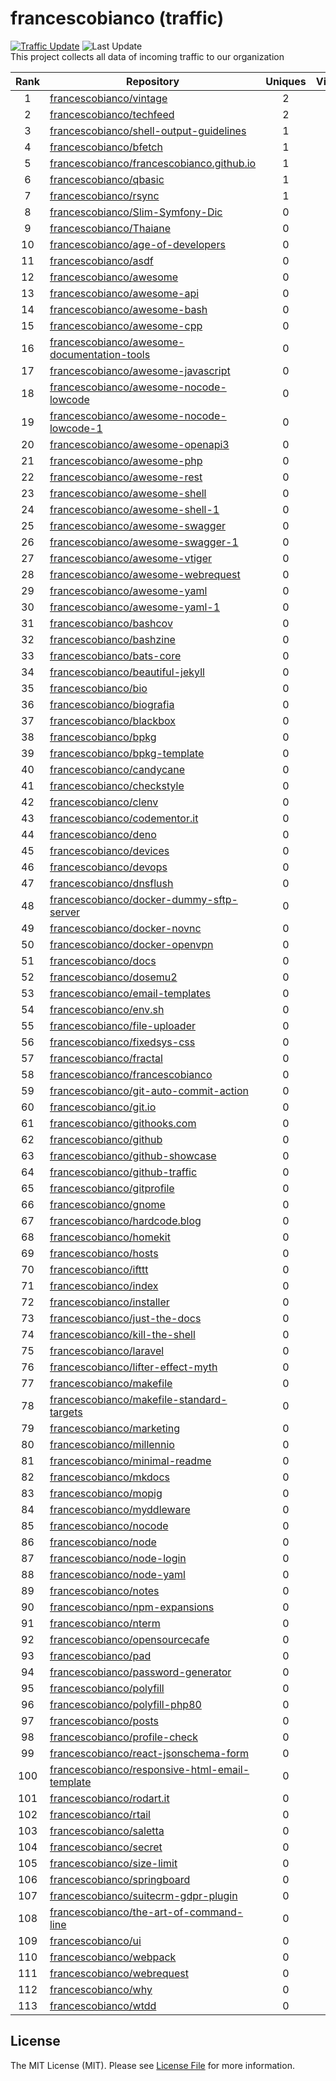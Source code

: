 # francescobianco (traffic)
[![Traffic Update](https://github.com/javanile/github-traffic/actions/workflows/update.yml/badge.svg)](https://github.com/javanile/github-traffic/actions/workflows/update.yml)
![Last Update](https://img.shields.io/badge/Last%20Update-2022--04--12%2010%3A18%3A14%20UTC-blue)  
This project collects all data of incoming traffic to our organization  

| Rank | Repository | Uniques | Views | Sources | Trend |
|:----:|------------|:-----:|:-------:|:-------:|:-----:|
| 1 | [francescobianco/vintage](https://github.com/francescobianco/vintage) | 2 | 4 | 2 |  |
| 2 | [francescobianco/techfeed](https://github.com/francescobianco/techfeed) | 2 | 3 | 1 |  |
| 3 | [francescobianco/shell-output-guidelines](https://github.com/francescobianco/shell-output-guidelines) | 1 | 2 | 1 |  |
| 4 | [francescobianco/bfetch](https://github.com/francescobianco/bfetch) | 1 | 1 | 1 |  |
| 5 | [francescobianco/francescobianco.github.io](https://github.com/francescobianco/francescobianco.github.io) | 1 | 1 | 1 |  |
| 6 | [francescobianco/qbasic](https://github.com/francescobianco/qbasic) | 1 | 1 | 1 |  |
| 7 | [francescobianco/rsync](https://github.com/francescobianco/rsync) | 1 | 1 | 1 |  |
| 8 | [francescobianco/Slim-Symfony-Dic](https://github.com/francescobianco/Slim-Symfony-Dic) | 0 | 0 | 0 |  |
| 9 | [francescobianco/Thaiane](https://github.com/francescobianco/Thaiane) | 0 | 0 | 0 |  |
| 10 | [francescobianco/age-of-developers](https://github.com/francescobianco/age-of-developers) | 0 | 0 | 0 |  |
| 11 | [francescobianco/asdf](https://github.com/francescobianco/asdf) | 0 | 0 | 0 |  |
| 12 | [francescobianco/awesome](https://github.com/francescobianco/awesome) | 0 | 0 | 0 |  |
| 13 | [francescobianco/awesome-api](https://github.com/francescobianco/awesome-api) | 0 | 0 | 0 |  |
| 14 | [francescobianco/awesome-bash](https://github.com/francescobianco/awesome-bash) | 0 | 0 | 0 |  |
| 15 | [francescobianco/awesome-cpp](https://github.com/francescobianco/awesome-cpp) | 0 | 0 | 0 |  |
| 16 | [francescobianco/awesome-documentation-tools](https://github.com/francescobianco/awesome-documentation-tools) | 0 | 0 | 0 |  |
| 17 | [francescobianco/awesome-javascript](https://github.com/francescobianco/awesome-javascript) | 0 | 0 | 0 |  |
| 18 | [francescobianco/awesome-nocode-lowcode](https://github.com/francescobianco/awesome-nocode-lowcode) | 0 | 0 | 0 |  |
| 19 | [francescobianco/awesome-nocode-lowcode-1](https://github.com/francescobianco/awesome-nocode-lowcode-1) | 0 | 0 | 0 |  |
| 20 | [francescobianco/awesome-openapi3](https://github.com/francescobianco/awesome-openapi3) | 0 | 0 | 0 |  |
| 21 | [francescobianco/awesome-php](https://github.com/francescobianco/awesome-php) | 0 | 0 | 0 |  |
| 22 | [francescobianco/awesome-rest](https://github.com/francescobianco/awesome-rest) | 0 | 0 | 0 |  |
| 23 | [francescobianco/awesome-shell](https://github.com/francescobianco/awesome-shell) | 0 | 0 | 0 |  |
| 24 | [francescobianco/awesome-shell-1](https://github.com/francescobianco/awesome-shell-1) | 0 | 0 | 0 |  |
| 25 | [francescobianco/awesome-swagger](https://github.com/francescobianco/awesome-swagger) | 0 | 0 | 0 |  |
| 26 | [francescobianco/awesome-swagger-1](https://github.com/francescobianco/awesome-swagger-1) | 0 | 0 | 0 |  |
| 27 | [francescobianco/awesome-vtiger](https://github.com/francescobianco/awesome-vtiger) | 0 | 0 | 0 |  |
| 28 | [francescobianco/awesome-webrequest](https://github.com/francescobianco/awesome-webrequest) | 0 | 0 | 0 |  |
| 29 | [francescobianco/awesome-yaml](https://github.com/francescobianco/awesome-yaml) | 0 | 0 | 0 |  |
| 30 | [francescobianco/awesome-yaml-1](https://github.com/francescobianco/awesome-yaml-1) | 0 | 0 | 0 |  |
| 31 | [francescobianco/bashcov](https://github.com/francescobianco/bashcov) | 0 | 0 | 0 |  |
| 32 | [francescobianco/bashzine](https://github.com/francescobianco/bashzine) | 0 | 0 | 0 |  |
| 33 | [francescobianco/bats-core](https://github.com/francescobianco/bats-core) | 0 | 0 | 0 |  |
| 34 | [francescobianco/beautiful-jekyll](https://github.com/francescobianco/beautiful-jekyll) | 0 | 0 | 0 |  |
| 35 | [francescobianco/bio](https://github.com/francescobianco/bio) | 0 | 0 | 0 |  |
| 36 | [francescobianco/biografia](https://github.com/francescobianco/biografia) | 0 | 0 | 0 |  |
| 37 | [francescobianco/blackbox](https://github.com/francescobianco/blackbox) | 0 | 0 | 0 |  |
| 38 | [francescobianco/bpkg](https://github.com/francescobianco/bpkg) | 0 | 0 | 0 |  |
| 39 | [francescobianco/bpkg-template](https://github.com/francescobianco/bpkg-template) | 0 | 0 | 0 |  |
| 40 | [francescobianco/candycane](https://github.com/francescobianco/candycane) | 0 | 0 | 0 |  |
| 41 | [francescobianco/checkstyle](https://github.com/francescobianco/checkstyle) | 0 | 0 | 0 |  |
| 42 | [francescobianco/clenv](https://github.com/francescobianco/clenv) | 0 | 0 | 0 |  |
| 43 | [francescobianco/codementor.it](https://github.com/francescobianco/codementor.it) | 0 | 0 | 0 |  |
| 44 | [francescobianco/deno](https://github.com/francescobianco/deno) | 0 | 0 | 0 |  |
| 45 | [francescobianco/devices](https://github.com/francescobianco/devices) | 0 | 0 | 0 |  |
| 46 | [francescobianco/devops](https://github.com/francescobianco/devops) | 0 | 0 | 0 |  |
| 47 | [francescobianco/dnsflush](https://github.com/francescobianco/dnsflush) | 0 | 0 | 0 |  |
| 48 | [francescobianco/docker-dummy-sftp-server](https://github.com/francescobianco/docker-dummy-sftp-server) | 0 | 0 | 0 |  |
| 49 | [francescobianco/docker-novnc](https://github.com/francescobianco/docker-novnc) | 0 | 0 | 0 |  |
| 50 | [francescobianco/docker-openvpn](https://github.com/francescobianco/docker-openvpn) | 0 | 0 | 0 |  |
| 51 | [francescobianco/docs](https://github.com/francescobianco/docs) | 0 | 0 | 0 |  |
| 52 | [francescobianco/dosemu2](https://github.com/francescobianco/dosemu2) | 0 | 0 | 0 |  |
| 53 | [francescobianco/email-templates](https://github.com/francescobianco/email-templates) | 0 | 0 | 0 |  |
| 54 | [francescobianco/env.sh](https://github.com/francescobianco/env.sh) | 0 | 0 | 0 |  |
| 55 | [francescobianco/file-uploader](https://github.com/francescobianco/file-uploader) | 0 | 0 | 0 |  |
| 56 | [francescobianco/fixedsys-css](https://github.com/francescobianco/fixedsys-css) | 0 | 0 | 0 |  |
| 57 | [francescobianco/fractal](https://github.com/francescobianco/fractal) | 0 | 0 | 0 |  |
| 58 | [francescobianco/francescobianco](https://github.com/francescobianco/francescobianco) | 0 | 0 | 0 |  |
| 59 | [francescobianco/git-auto-commit-action](https://github.com/francescobianco/git-auto-commit-action) | 0 | 0 | 0 |  |
| 60 | [francescobianco/git.io](https://github.com/francescobianco/git.io) | 0 | 0 | 0 |  |
| 61 | [francescobianco/githooks.com](https://github.com/francescobianco/githooks.com) | 0 | 0 | 0 |  |
| 62 | [francescobianco/github](https://github.com/francescobianco/github) | 0 | 0 | 0 |  |
| 63 | [francescobianco/github-showcase](https://github.com/francescobianco/github-showcase) | 0 | 0 | 0 |  |
| 64 | [francescobianco/github-traffic](https://github.com/francescobianco/github-traffic) | 0 | 0 | 0 |  |
| 65 | [francescobianco/gitprofile](https://github.com/francescobianco/gitprofile) | 0 | 0 | 0 |  |
| 66 | [francescobianco/gnome](https://github.com/francescobianco/gnome) | 0 | 0 | 0 |  |
| 67 | [francescobianco/hardcode.blog](https://github.com/francescobianco/hardcode.blog) | 0 | 0 | 0 |  |
| 68 | [francescobianco/homekit](https://github.com/francescobianco/homekit) | 0 | 0 | 0 |  |
| 69 | [francescobianco/hosts](https://github.com/francescobianco/hosts) | 0 | 0 | 0 |  |
| 70 | [francescobianco/ifttt](https://github.com/francescobianco/ifttt) | 0 | 0 | 0 |  |
| 71 | [francescobianco/index](https://github.com/francescobianco/index) | 0 | 0 | 0 |  |
| 72 | [francescobianco/installer](https://github.com/francescobianco/installer) | 0 | 0 | 0 |  |
| 73 | [francescobianco/just-the-docs](https://github.com/francescobianco/just-the-docs) | 0 | 0 | 0 |  |
| 74 | [francescobianco/kill-the-shell](https://github.com/francescobianco/kill-the-shell) | 0 | 0 | 0 |  |
| 75 | [francescobianco/laravel](https://github.com/francescobianco/laravel) | 0 | 0 | 0 |  |
| 76 | [francescobianco/lifter-effect-myth](https://github.com/francescobianco/lifter-effect-myth) | 0 | 0 | 0 |  |
| 77 | [francescobianco/makefile](https://github.com/francescobianco/makefile) | 0 | 0 | 0 |  |
| 78 | [francescobianco/makefile-standard-targets](https://github.com/francescobianco/makefile-standard-targets) | 0 | 0 | 0 |  |
| 79 | [francescobianco/marketing](https://github.com/francescobianco/marketing) | 0 | 0 | 0 |  |
| 80 | [francescobianco/millennio](https://github.com/francescobianco/millennio) | 0 | 0 | 0 |  |
| 81 | [francescobianco/minimal-readme](https://github.com/francescobianco/minimal-readme) | 0 | 0 | 0 |  |
| 82 | [francescobianco/mkdocs](https://github.com/francescobianco/mkdocs) | 0 | 0 | 0 |  |
| 83 | [francescobianco/mopig](https://github.com/francescobianco/mopig) | 0 | 0 | 0 |  |
| 84 | [francescobianco/myddleware](https://github.com/francescobianco/myddleware) | 0 | 0 | 0 |  |
| 85 | [francescobianco/nocode](https://github.com/francescobianco/nocode) | 0 | 0 | 0 |  |
| 86 | [francescobianco/node](https://github.com/francescobianco/node) | 0 | 0 | 0 |  |
| 87 | [francescobianco/node-login](https://github.com/francescobianco/node-login) | 0 | 0 | 0 |  |
| 88 | [francescobianco/node-yaml](https://github.com/francescobianco/node-yaml) | 0 | 0 | 0 |  |
| 89 | [francescobianco/notes](https://github.com/francescobianco/notes) | 0 | 0 | 0 |  |
| 90 | [francescobianco/npm-expansions](https://github.com/francescobianco/npm-expansions) | 0 | 0 | 0 |  |
| 91 | [francescobianco/nterm](https://github.com/francescobianco/nterm) | 0 | 0 | 0 |  |
| 92 | [francescobianco/opensourcecafe](https://github.com/francescobianco/opensourcecafe) | 0 | 0 | 0 |  |
| 93 | [francescobianco/pad](https://github.com/francescobianco/pad) | 0 | 0 | 0 |  |
| 94 | [francescobianco/password-generator](https://github.com/francescobianco/password-generator) | 0 | 0 | 0 |  |
| 95 | [francescobianco/polyfill](https://github.com/francescobianco/polyfill) | 0 | 0 | 0 |  |
| 96 | [francescobianco/polyfill-php80](https://github.com/francescobianco/polyfill-php80) | 0 | 0 | 0 |  |
| 97 | [francescobianco/posts](https://github.com/francescobianco/posts) | 0 | 0 | 0 |  |
| 98 | [francescobianco/profile-check](https://github.com/francescobianco/profile-check) | 0 | 0 | 0 |  |
| 99 | [francescobianco/react-jsonschema-form](https://github.com/francescobianco/react-jsonschema-form) | 0 | 0 | 0 |  |
| 100 | [francescobianco/responsive-html-email-template](https://github.com/francescobianco/responsive-html-email-template) | 0 | 0 | 0 |  |
| 101 | [francescobianco/rodart.it](https://github.com/francescobianco/rodart.it) | 0 | 0 | 0 |  |
| 102 | [francescobianco/rtail](https://github.com/francescobianco/rtail) | 0 | 0 | 0 |  |
| 103 | [francescobianco/saletta](https://github.com/francescobianco/saletta) | 0 | 0 | 0 |  |
| 104 | [francescobianco/secret](https://github.com/francescobianco/secret) | 0 | 0 | 0 |  |
| 105 | [francescobianco/size-limit](https://github.com/francescobianco/size-limit) | 0 | 0 | 0 |  |
| 106 | [francescobianco/springboard](https://github.com/francescobianco/springboard) | 0 | 0 | 0 |  |
| 107 | [francescobianco/suitecrm-gdpr-plugin](https://github.com/francescobianco/suitecrm-gdpr-plugin) | 0 | 0 | 0 |  |
| 108 | [francescobianco/the-art-of-command-line](https://github.com/francescobianco/the-art-of-command-line) | 0 | 0 | 0 |  |
| 109 | [francescobianco/ui](https://github.com/francescobianco/ui) | 0 | 0 | 0 |  |
| 110 | [francescobianco/webpack](https://github.com/francescobianco/webpack) | 0 | 0 | 0 |  |
| 111 | [francescobianco/webrequest](https://github.com/francescobianco/webrequest) | 0 | 0 | 0 |  |
| 112 | [francescobianco/why](https://github.com/francescobianco/why) | 0 | 0 | 0 |  |
| 113 | [francescobianco/wtdd](https://github.com/francescobianco/wtdd) | 0 | 0 | 0 |  |
## License
The MIT License (MIT). Please see [License File](LICENSE) for more information.
